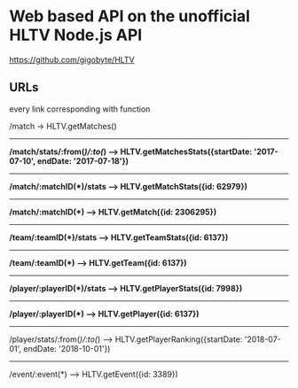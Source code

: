 # Web based API on the unofficial HLTV Node.js API
https://github.com/gigobyte/HLTV

## URLs
every link corresponding with function

/match -> HLTV.getMatches()

---

__/match/stats/:from(*)/:to(*) --> HLTV.getMatchesStats({startDate: '2017-07-10', endDate: '2017-07-18'})__

---

__/match/:matchID(*)/stats --> HLTV.getMatchStats({id: 62979})__

---

__/match/:matchID(*) --> HLTV.getMatch({id: 2306295})__

---

__/team/:teamID(*)/stats --> HLTV.getTeamStats({id: 6137})__

---

__/team/:teamID(*) --> HLTV.getTeam({id: 6137})__

---

__/player/:playerID(*)/stats --> HLTV.getPlayerStats({id: 7998})__

---

__/player/:playerID(*) --> HLTV.getPlayer({id: 6137})__

---

/player/stats/:from(*)/:to(*) --> HLTV.getPlayerRanking({startDate: '2018-07-01', endDate: '2018-10-01'})

---

/event/:event(*) --> HLTV.getEvent({id: 3389})